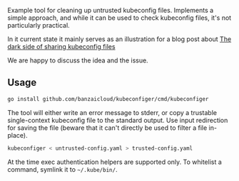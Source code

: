 Example tool for cleaning up untrusted kubeconfig files.
Implements a simple approach, and while it can be used to check kubeconfig files, it's not particularly practical.

In it current state it mainly serves as an illustration for a blog post about [The dark side of sharing kubeconfig files](https://banzaicloud.com/blog/kubeconfig-security/)

We are happy to discuss the idea and the issue.

## Usage

```bash
go install github.com/banzaicloud/kubeconfiger/cmd/kubeconfiger
```

The tool will either write an error message to stderr, or copy a trustable single-context kubeconfig file to the standard output.
Use input redirection for saving the file (beware that it can't directly be used to filter a file in-place).

```bash
kubeconfiger < untrusted-config.yaml > trusted-config.yaml
```

At the time exec authentication helpers are supported only.
To whitelist a command, symlink it to `~/.kube/bin/`.
